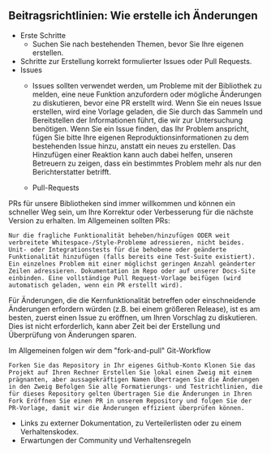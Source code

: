 ## Beitragsrichtlinien: Wie erstelle ich Änderungen

  * Erste Schritte 
    * Suchen Sie nach bestehenden Themen, bevor Sie Ihre eigenen erstellen.
  * Schritte zur Erstellung korrekt formulierter Issues oder Pull Requests. 
   * Issues
      * Issues sollten verwendet werden, um Probleme mit der Bibliothek zu melden, eine neue Funktion anzufordern oder mögliche Änderungen zu diskutieren, bevor eine PR erstellt wird. Wenn Sie ein neues Issue erstellen, wird eine Vorlage geladen, die Sie durch das Sammeln und Bereitstellen der Informationen führt, die wir zur Untersuchung benötigen.
  Wenn Sie ein Issue finden, das Ihr Problem anspricht, fügen Sie bitte Ihre eigenen Reproduktionsinformationen zu dem bestehenden Issue hinzu, anstatt ein neues zu erstellen. Das Hinzufügen einer Reaktion kann auch dabei helfen, unseren Betreuern zu zeigen, dass ein bestimmtes Problem mehr als nur den Berichterstatter betrifft.

     * Pull-Requests

PRs für unsere Bibliotheken sind immer willkommen und können ein schneller Weg sein, um Ihre Korrektur oder Verbesserung für die nächste Version zu erhalten. Im Allgemeinen sollten PRs:

    Nur die fragliche Funktionalität beheben/hinzufügen ODER weit verbreitete Whitespace-/Style-Probleme adressieren, nicht beides. Unit- oder Integrationstests für die behobene oder geänderte Funktionalität hinzufügen (falls bereits eine Test-Suite existiert). Ein einzelnes Problem mit einer möglichst geringen Anzahl geänderter Zeilen adressieren. Dokumentation im Repo oder auf unserer Docs-Site einbinden. Eine vollständige Pull Request-Vorlage beifügen (wird automatisch geladen, wenn ein PR erstellt wird).

Für Änderungen, die die Kernfunktionalität betreffen oder einschneidende Änderungen erfordern würden (z.B. bei einem größeren Release), ist es am besten, zuerst einen Issue zu eröffnen, um Ihren Vorschlag zu diskutieren. Dies ist nicht erforderlich, kann aber Zeit bei der Erstellung und Überprüfung von Änderungen sparen.

Im Allgemeinen folgen wir dem "fork-and-pull" Git-Workflow

    Forken Sie das Repository in Ihr eigenes Github-Konto Klonen Sie das Projekt auf Ihren Rechner Erstellen Sie lokal einen Zweig mit einem prägnanten, aber aussagekräftigen Namen Übertragen Sie die Änderungen in den Zweig Befolgen Sie alle Formatierungs- und Testrichtlinien, die für dieses Repository gelten Übertragen Sie die Änderungen in Ihren Fork Eröffnen Sie einen PR in unserem Repository und folgen Sie der PR-Vorlage, damit wir die Änderungen effizient überprüfen können.
  * Links zu externer Dokumentation, zu Verteilerlisten oder zu einem Verhaltenskodex.
  * Erwartungen der Community und Verhaltensregeln
